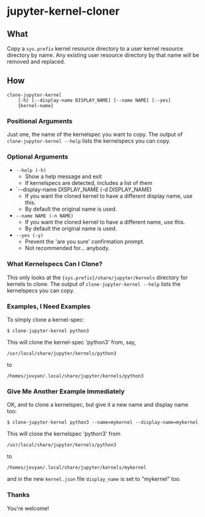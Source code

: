 # jupyter-kernel-cloner

## What

Copy a `sys.prefix` kernel resource directory to a user kernel resource
directory by name.
Any existing user resource directory by that name will be removed and replaced.

## How

    clone-jupyter-kernel
        [-h] [--display-name DISPLAY_NAME] [--name NAME] [--yes]
        {kernel-name}

### Positional Arguments

Just one, the name of the kernelspec you want to copy.
The output of `clone-jupyter-kernel --help` lists the kernelspecs you can copy.

### Optional Arguments

* `--help (-h)` 
    * Show a help message and exit
    * If kernelspecs are detected, includes a list of them
* `--display-name DISPLAY_NAME (-d DISPLAY_NAME)
    * If you want the cloned kernel to have a different display name, use this.
    * By default the original name is used.
* `--name NAME (-n NAME)`
    * If you want the cloned kernel to have a different name, use this.
    * By default the original name is used.
* `--yes (-y)`
    * Prevent the 'are you sure' confirmation prompt.
    * Not recommended for... anybody.

### What Kernelspecs Can I Clone?

This only looks at the `{sys.prefix}/share/jupyter/kernels` directory for
kernels to clone.
The output of `clone-jupyter-kernel --help` lists the kernelspecs you can copy.

### Examples, I Need Examples

To simply clone a kernel-spec:

    $ clone-jupyter-kernel python3

This will clone the kernel-spec 'python3' from, say,

    /usr/local/share/jupyter/kernels/python3

to

    /homes/jovyan/.local/share/jupyter/kernels/python3

### Give Me Another Example Immediately

OK, and to clone a kernelspec, but give it a new name and display name too:

    $ clone-jupyter-kernel python3 --name=mykernel --display-name=mykernel

This will clone the kernelspec 'python3' from

    /usr/local/share/jupyter/kernels/python3

to

    /homes/jovyan/.local/share/jupyter/kernels/mykernel

and in the new `kernel.json` file `display_name` is set to "mykernel" too.

### Thanks

You're welcome!

